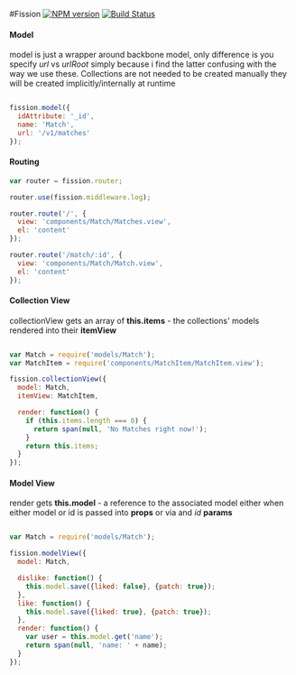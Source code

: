 #Fission [![NPM version][npm-image]][npm-url]  [![Build Status][travis-image]][travis-url]


#### Model

model is just a wrapper around backbone model, only difference is you specify *url* vs *urlRoot* simply because i find the latter confusing with the way we use these.  Collections are not needed to be created manually they will be created implicitly/internally at runtime

```js

fission.model({
  idAttribute: '_id',
  name: 'Match',
  url: '/v1/matches'
});

```

#### Routing

```js
var router = fission.router;

router.use(fission.middleware.log);

router.route('/', {
  view: 'components/Match/Matches.view',
  el: 'content'
});

router.route('/match/:id', {
  view: 'components/Match/Match.view',
  el: 'content'
});

```

#### Collection View
collectionView gets an array of **this.items** - the collections' models rendered into their **itemView**

```js

var Match = require('models/Match');
var MatchItem = require('components/MatchItem/MatchItem.view');

fission.collectionView({
  model: Match,
  itemView: MatchItem,

  render: function() {
    if (this.items.length === 0) {
      return span(null, 'No Matches right now!');
    }
    return this.items;
  }
});

```

#### Model View

render gets **this.model** - a reference to the associated model either when either model or id is passed into **props** or via and *id* **params**

```js

var Match = require('models/Match');

fission.modelView({
  model: Match,

  dislike: function() {
    this.model.save({liked: false}, {patch: true});
  },
  like: function() {
    this.model.save({liked: true}, {patch: true});
  },
  render: function() {
    var user = this.model.get('name');
    return span(null, 'name: ' + name);
  }
});

```




[travis-url]: https://travis-ci.org/wearefractal/fission
[travis-image]: https://travis-ci.org/wearefractal/fission.png?branch=master

[npm-url]: https://npmjs.org/package/fission
[npm-image]: http://img.shields.io/npm/v/fission.svg
